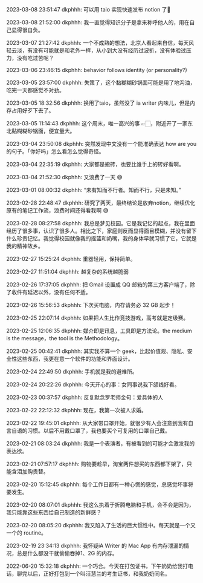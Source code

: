 2023-03-08 23:51:47 dkphhh: 可以用 taio 实现快速发布 notion 了🥹

2023-03-08 21:52:00 dkphhh: 我一直觉得知识分子是拿来称呼他人的，用在自己显得很自负。

2023-03-07 21:27:42 dkphhh: 一个不成熟的想法，北京人看起来自信，每天风轻云淡，有没有可能就是和老外一样，从小到大没有经历过波折，没有体验过压力，没有吃过苦呢？

2023-03-06 23:46:15 dkphhh: behavior follows identity (or personality?)

2023-03-05 23:57:00 dkphhh: 失策了，这个黏糊糊砂锅面可能是用了地沟油，吃完一天都感觉不对劲。

2023-03-05 18:32:56 dkphhh: 换用了taio，虽然没了 ia writer 内味儿，但是内存占用好歹下去了。

2023-03-05 11:14:43 dkphhh: 这个周末，唯一高兴的事 👉🏻，附近开了一家东北黏糊糊砂锅面，便宜量大。

2023-03-04 23:50:08 dkphhh: 突然发现中文没有一个能准确表达 how are you 的句子。「你好吗」怎么看怎么觉得奇怪。

2023-03-04 22:35:19 dkphhh: 大家都是搬砖，也要比谁手上的砖好看啊。

2023-03-04 21:52:30 dkphhh: 又浪费了一天 😅

2023-03-01 08:00:32 dkphhh: “未有知而不行者。知而不行，只是未知。”

2023-02-28 22:48:47 dkphhh: 研究了两天，最终结论是放弃notion，继续优化原有的笔记工作流，浪费时间还得看我啊 😅

2023-02-28 08:27:58 dkphhh: 我总是梦见校园。它是我记忆的起点，我在里面经历了很多事，认识了很多人。相比之下，家庭则反而显得面目模糊，并没有留下什么珍贵记忆。我觉得校园就像我的摇篮和奶嘴，我的身体早就习惯了它，它就是我的精神故乡。

2023-02-27 15:25:24 dkphhh: 重器轻用，保持简单。

2023-02-27 11:51:04 dkphhh: 越复杂的系统越脆弱

2023-02-26 17:37:05 dkphhh: 把 Gmail 设置成 QQ 邮箱的第三方客户端了，除了收件有延迟以外，没有任何不适。

2023-02-26 15:56:53 dkphhh: 下次买电脑，内存请务必 32 GB 起步！

2023-02-25 22:07:14 dkphhh: 如果把人生比作竞技游戏，高考就是定级赛。

2023-02-25 12:06:35 dkphhh: 媒介即是讯息，工具即是方法论。the medium is the message，the tool is the Methodology。

2023-02-25 00:42:41 dkphhh: 其实我不算一个 geek，比起价值观、隐私、安全性这些东西，我更在意一个软件的功能和界面设计。

2023-02-24 22:49:50 dkphhh: 手机就是我的避难所。

2023-02-24 20:22:26 dkphhh: 今天开心的事：女同事说我下颌线好看。

2023-02-23 00:37:57 dkphhh: 反复默念罗老师金句：爱具体的人

2023-02-22 22:12:32 dkphhh: 现在，我第一次被人求婚。

2023-02-22 19:45:01 dkphhh: 从大家带口罩开始，就很少有人会注意到我有自言自语的习惯。以后不用戴口罩了，我也要买个可复用的口罩自己戴。

2023-02-21 08:03:24 dkphhh: 我是一个表演者，有被看到的可能才会激发我的表达欲。

2023-02-21 07:57:17 dkphhh: 购物要趁早，淘宝两件想买的东西都下架了，只能含泪加购贵替。

2023-02-20 15:12:45 dkphhh: 每个工作日都有一种心慌的感觉，总感觉坏事将要发生。

2023-02-20 08:07:01 dkphhh: 我这么执着于折腾电脑和手机，会不会是因为，我只能靠这些东西给自己制造的新鲜感？

2023-02-20 08:05:20 dkphhh: 我又陷入了生活的巨大惯性中。每天就是一个又一个的 routine。

2023-02-19 23:34:13 dkphhh: 我怀疑iA Writer 的 Mac App 有内存泄漏的情况，总是什么都没干就偷偷吞掉1、2G 的内存。

2022-06-20 15:32:18 dkphhh: 一个巧合。今天在打包证书，下午奶奶给我打电话，聊完以后，正好打包到一个叫汪慧兰的考生证书，和我奶奶同名。


